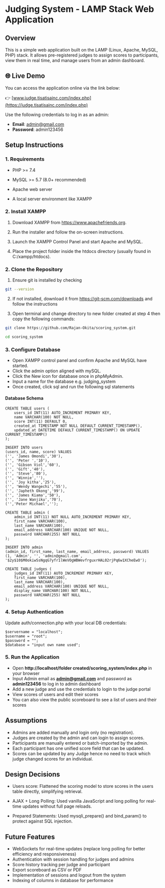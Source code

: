 # Judging System - LAMP Stack Web Application

## Overview 
This is a simple web application built on the LAMP (Linux, Apache, MySQL, PHP) stack. It allows pre-registered judges to assign scores to participants, view them in real time, and manage users from an admin dashboard.
## 🌐 Live Demo
You can access the application online via the link below:

👉 [www.judge.tisatisainc.com/index.php](https://judge.tisatisainc.com/index.php)

Use the following credentials to log in as an admin:
- **Email**: admin@gmail.com
- **Password**: admin123456

## Setup Instructions
### 1. Requirements
- PHP >= 7.4

- MySQL >= 5.7 (8.0+ recommended)

- Apache web server 

- A local server environment like XAMPP

### 2. Install XAMPP
1. Download XAMPP from https://www.apachefriends.org.

2. Run the installer and follow the on-screen instructions.

3. Launch the XAMPP Control Panel and start Apache and MySQL.

4. Place the project folder inside the htdocs directory (usually found in C:/xampp/htdocs).

### 2. Clone the Repository 
1. Ensure git is installed by checking 
``` bash 
git --version
```
2. If not installed, download it from https://git-scm.com/downloads and follow the instructions

3. Open terminal and change directory to new folder created at step 4 then copy the following commands:
``` bash
git clone https://github.com/Rajan-Okita/scoring_system.git
```
``` bash 
cd scoring_system
```

### 3. Configure Database 
- Open XAMPP control panel and confirm Apache and MySQL have started.
- Click the admin option aligned with mySQL.
- Click the New icon for database once in phpMyAdmin.
- Input a name for the database e.g. judging_system
- Once created, click sql and run the following sql statements
#### Database Schema 
```
CREATE TABLE users (
    users_id INT(11) AUTO_INCREMENT PRIMARY KEY,
    name VARCHAR(100) NOT NULL,
    score INT(11) DEFAULT 0,
    created_at TIMESTAMP NOT NULL DEFAULT CURRENT_TIMESTAMP(),
    updated_at DATETIME DEFAULT CURRENT_TIMESTAMP() ON UPDATE CURRENT_TIMESTAMP()
);

INSERT INTO users 
(users_id, name, score) VALUES
('', 'James Omondi','30'),
('', 'Peter ','10'),
('', 'Gibson Viol','60'),
('', 'Gift','40'),
('', 'Steve','80'),
('', 'Winnie',''),
('', 'Joy kitha','25'),
('', 'Wendy Wangechi','55'),
('', 'Japheth Okong','99'),
('', 'James Kiama','50'),
('', 'Jane Wanjiku','70'),
('','Peter Michael','');

CREATE TABLE admin (
    admin_id INT(11) NOT NULL AUTO_INCREMENT PRIMARY KEY,
    first_name VARCHAR(100),
    last_name VARCHAR(100),
    email_address VARCHAR(100) UNIQUE NOT NULL,
    password VARCHAR(255) NOT NULL
);

INSERT INTO admin
(admin_id, first_name, last_name, email_address, password) VALUES
(1, 'Admin', '', 'admin@gmail.com', '$2y$10$M0okiwSsNgqG7yfr1lWeVOgWBWevfrguxrHAL02rjPq6w1XCheEwO');

CREATE TABLE judges (
    judges_id INT(11) AUTO_INCREMENT PRIMARY KEY,
    first_name VARCHAR(100),
    last_name VARCHAR(100),
    email_address VARCHAR(100) UNIQUE NOT NULL,
    display_name VARCHAR(100) NOT NULL,
    password VARCHAR(255) NOT NULL
);
```
### 4. Setup Authentication 
Update auth/connection.php with your local DB credentials:
```
$servername = "localhost";
$username = "root";
$password = "";
$database = "input own name used";
```
### 5. Run the Application
- Open **http://localhost/folder created/scoring_system/index.php** in your browser
- Input Admin email as **admin@gmail.com** and password as **admin123456** to log in to admin dashboard
- Add a new judge and use the credentials to login to the judge portal 
- View scores of users and edit their scores
- You can also view the public scoreboard to see a list of users and their scores 

## Assumptions 
- Admins are added manually and login only (no registration).
- Judges are created by the admin and can login to assign scores.
- Participants are manually entered or batch-imported by the admin.
- Each participant has one unified score field that can be updated.
- Scores can be updated by any Judge hence no need to track which judge changed scores for an individual.

## Design Decisions 
- Users score: Flattened the scoring model to store scores in the users table directly, simplifying retrieval.

- AJAX + Long Polling: Used vanilla JavaScript and long polling for real-time updates without full page reloads.

- Prepared Statements: Used mysqli_prepare() and bind_param() to protect against SQL injection.

## Future Features 
- WebSockets for real-time updates (replace long polling for better efficiency and responsiveness)
- Authentication with session handling for judges and admins
- Score history tracking per judge and participant
- Export scoreboard as CSV or PDF
- Implementation of sessions and logout from the system
- Indexing of columns in database for performance 